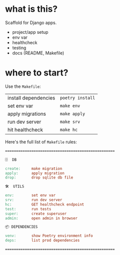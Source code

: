 # what is this?

Scaffold for Django apps.

* project/app setup
* env var
* healthcheck
* testing
* docs (README, Makefile)

# where to start?

Use the `Makefile`:

|                       |                  |
|-----------------------|------------------|
| install dependencies  | `poetry install` |
| set env var           | `make env`       |
| apply migrations      | `make apply`     |
| run dev server        | `make srv`       |
| hit healthcheck       | `make hc`        |

Here's the full list of `Makefile` rules:

```Makefile
==================================================

🗄  DB

create:     make migration
apply:      apply migration
drop:       drop sqlite db file

🛠  UTILS

env:        set env var
srv:        run dev server
hc:         GET healthcheck endpoint
test:       run tests
super:      create superuser
admin:      open admin in browser

📦 DEPENDENCIES

venv:       show Poetry environment info
deps:       list prod dependencies

==================================================
```
